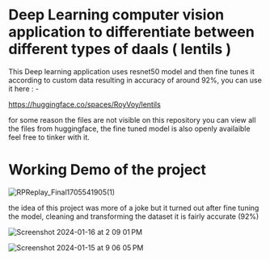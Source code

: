 # Deep Learning computer vision application to differentiate between different types of daals ( lentils ) 

This Deep learning application uses resnet50 model and then fine tunes it according to custom data resulting in accuracy of around 92%, you can use it here : - 

https://huggingface.co/spaces/RoyVoy/lentils

for some reason the files are not visible on this repository you can view all the files from huggingface, the fine tuned model is also openly availaible feel free to tinker with it. 


# Working Demo of the project 

![RPReplay_Final1705541905(1)](https://github.com/raghav-sharma272381/Computer_vision/assets/72136954/e05298e8-827a-4be2-bde9-89100d9bd073)


the idea of this project was more of a joke but it turned out after fine tuning the model, cleaning and transforming the dataset it is fairly accurate (92%) 

![Screenshot 2024-01-16 at 2 09 01 PM](https://github.com/raghav-sharma272381/Computer_vision/assets/72136954/480c8ecc-64bf-406d-bbfb-416548ad48de)

![Screenshot 2024-01-15 at 9 06 05 PM](https://github.com/raghav-sharma272381/Computer_vision/assets/72136954/ccd9595b-c41e-42e6-9f0a-376a56833987)
